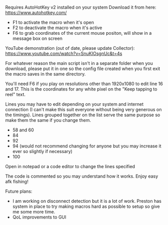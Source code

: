 Requires AutoHotKey v2 installed on your system
Download it from here: https://www.autohotkey.com/

- F1 to activate the macro when it's open
- F2 to deactivate the macro when it's active
- F6 to grab coordinates of the current mouse positon, will show in a message box on screen

YouTube demonstration (out of date, please update Collector): https://www.youtube.com/watch?v=SnuKIOsgnUc&t=4s

For whatever reason the main script isn't in a separate folder when you download, please put it in one so the config file created when you first exit the macro saves in the same directory.

You'll need F6 if you play on resolutions other than 1920x1080 to edit line 16 and 17. This is the coordinates for any white pixel on the "Keep tapping to reel" text.

Lines you may have to edit depending on your system and internet connection (I can't make this suit everyone without being very generous on the timings). Lines grouped together on the list serve the same purpose so make them the same if you change them.
- 58 and 60
- 84
- 92
- 94 (would not recommend changing for anyone but you may increase it ever so slightly if necessary)
- 100

Open in notepad or a code editor to change the lines specified

The code is commented so you may understand how it works. Enjoy easy afk fishing!

Future plans:
- I am working on disconnect detection but it is a lot of work. Preston has system in place to try making macros hard as possible to setup so give me some more time. 
- QoL improvements to GUI 
